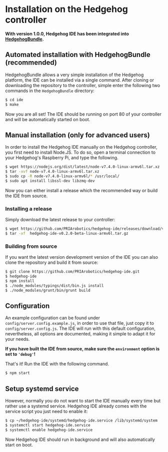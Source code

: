 # Installation on the Hedgehog controller
**With version 1.0.0, Hedgehog IDE has been integrated into [HedgehogBundle](https://github.com/PRIArobotics/HedgehogBundle).**

## Automated installation with HedgehogBundle (recommended)
HedgehogBundle allows a very simple installation of the Hedgehog platform, the IDE can be installed via a single command.
After cloning or downloading the repository to the controller, simple enter the following two commands in the `HedgehogBundle` directory:

```bash
$ cd ide
$ make
```

Now you are all set! The IDE should be running on port 80 of your controller and will be automatically started on boot.


## Manual installation (only for advanced users)
In order to install the Hedgehog IDE manually on the Hedgehog controller, you first need to install Node.JS.
To do so, open a terminal connection to your Hedgehog's Raspberry Pi, and type the following.
```bash
$ wget https://nodejs.org/dist/latest/node-v7.4.0-linux-armv6l.tar.xz
$ tar -xvf node-v7.4.0-linux-armv6l.tar.xz
$ sudo cp -R node-v7.4.0-linux-armv6l/* /usr/local/
$ sudo apt install libssl-dev libzmq-dev
```
Now you can either install a release which the recommended way or build the IDE from source.

### Installing a release
Simply download the latest release to your controller:
```bash
$ wget https://github.com/PRIArobotics/hedgehog-ide/releases/download/v0.2-beta/hedgehog-ide-v0.2.0-beta-linux-armv6l.tar.gz
$ tar -xf  hedgehog-ide-v0.2.0-beta-linux-armv6l.tar.gz
```

### Building from source
If you want the latest version development version of the IDE you can also clone the repository and build it from source:
```bash
$ git clone https://github.com/PRIArobotics/hedgehog-ide.git 
$ hedgehog-ide
$ npm install
$ ./node_modules/typings/dist/bin.js install
$ ./node_modules/grunt/bin/grunt build
```

## Configuration
An example configuration can be found under `config/server.config.example.js`, in order to use that file, just copy it to `config/server.config.js`.
The IDE will run with this default configuration, nevertheless, all options are documented, making it simple to adapt it for your needs.

**If you have built the IDE from source, make sure the `environment` option is set to `'debug'`!**

That's it! Run the IDE with the following command.
```bash
$ npm start
```

## Setup systemd service
However, normally you do not want to start the IDE manually every time but rather use a systemd service.
Hedgehog IDE already comes with the service script you just need to enable it:
```bash
$ cp ~/hedgehog-ide/systemd/hedgehog-ide.service /lib/systemd/system
$ systemctl start hedgehog-ide.service
$ systemctl enable hedgehog-ide.service
```
Now Hedgehog IDE should run in background and will also automatically start on boot.

